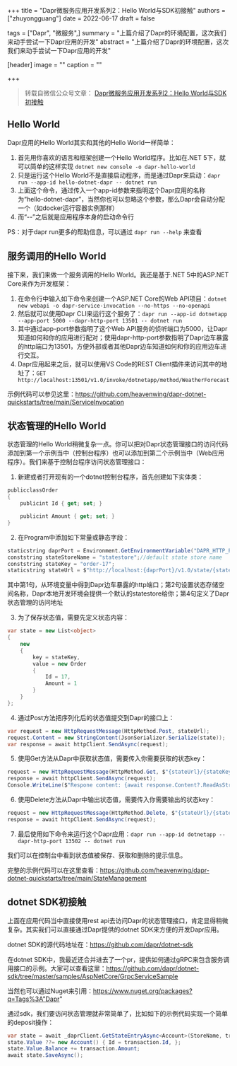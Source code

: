 +++
title = "Dapr微服务应用开发系列2：Hello World与SDK初接触"
authors = ["zhuyongguang"]
date =  2022-06-17
draft = false

tags = ["Dapr", "微服务",]
summary = "上篇介绍了Dapr的环境配置，这次我们来动手尝试一下Dapr应用的开发"
abstract = "上篇介绍了Dapr的环境配置，这次我们来动手尝试一下Dapr应用的开发"

[header]
image = ""
caption = ""

+++

> 转载自微信公众号文章： [Dapr微服务应用开发系列2：Hello World与SDK初接触](https://mp.weixin.qq.com/s?__biz=MjM5MTc4MDM1MQ==&mid=2651737776&idx=2&sn=e7e3c22ee1c6110fdaa81021cdf388ed&chksm=bd4ab2208a3d3b366b61a3ab293564b0cb2043bc46601227a3a78e954432567d4ef561e58642&mpshare=1&scene=1&srcid=06240CaV4PJTNPgMKeqlCzbu&sharer_sharetime=1656038608004&sharer_shareid=2a8de5b546734f9f71962adcc21ecf16&exportkey=Afz7bRSpPqcfXgwsNaOpyO0%3D&acctmode=0&pass_ticket=lpQlPVrVi6IBcR4Q5mEX4dXJ6hoEgud3PFz9wsajmE4d53A2ziAOtKx7pWf775U1&wx_header=0#rd)

## Hello World

Dapr应用的Hello World其实和其他的Hello World一样简单：

1. 首先用你喜欢的语言和框架创建一个Hello World程序。比如在.NET 5下，就可以简单的这样实现 `dotnet new console -o dapr-hello-world`
2. 只是运行这个Hello World不是直接启动程序，而是通过Dapr来启动：`dapr run --app-id hello-dotnet-dapr -- dotnet run`
3. 上面这个命令，通过传入一个app-id参数来指明这个Dapr应用的名称为“hello-dotnet-dapr”，当然你也可以忽略这个参数，那么Dapr会自动分配一个（如docker运行容器实例那样）
4. 而“--”之后就是应用程序本身的启动命令行

PS：对于dapr run更多的帮助信息，可以通过 `dapr run --help` 来查看

## 服务调用的Hello World

接下来，我们来做一个服务调用的Hello World。我还是基于.NET 5中的ASP.NET Core来作为开发框架：

1. 在命令行中输入如下命令来创建一个ASP.NET Core的Web API项目：`dotnet new webapi -o dapr-service-invocation --no-https --no-openapi`
2. 然后就可以使用Dapr CLI来运行这个服务了：`dapr run --app-id dotnetapp --app-port 5000 --dapr-http-port 13501 -- dotnet run`
3. 其中通过app-port参数指明了这个Web API服务的侦听端口为5000，让Dapr知道如何和你的应用进行配对；使用dapr-http-port参数指明了Dapr边车暴露的http端口为13501，方便外部或者其他Dapr边车知道如何和你的应用边车进行交互。
4. Dapr应用起来之后，就可以使用VS Code的REST Client插件来访问其中的地址了：`GET http://localhost:13501/v1.0/invoke/dotnetapp/method/WeatherForecast`

示例代码可以参见这里：https://github.com/heavenwing/dapr-dotnet-quickstarts/tree/main/ServiceInvocation

## 状态管理的Hello World

状态管理的Hello World稍微复杂一点。你可以把对Dapr状态管理接口的访问代码添加到第一个示例当中（控制台程序）也可以添加到第二个示例当中（Web应用程序）。我们来基于控制台程序访问状态管理接口：

1. 新建或者打开现有的一个dotnet控制台程序，首先创建如下实体类：

  ```c#
  publicclassOrder
  {
      publicint Id { get; set; }

      publicint Amount { get; set; }
  }
  ```

2. 在Program中添加如下常量或静态字段：

  ```c#
  staticstring daprPort = Environment.GetEnvironmentVariable("DAPR_HTTP_PORT") ?? "3500";
  conststring stateStoreName = "statestore";//default state store name
  conststring stateKey = "order-17";
  staticstring stateUrl = $"http://localhost:{daprPort}/v1.0/state/{stateStoreName}";
  ```

  其中第1句，从环境变量中得到Dapr边车暴露的http端口；第2句设置状态存储空间名称，Dapr本地开发环境会提供一个默认的statestore给你；第4句定义了Dapr状态管理的访问地址

3. 为了保存状态值，需要先定义状态内容：

  ```c#
  var state = new List<object>
  {
      new
      {
          key = stateKey,
          value = new Order
          {
              Id = 17,
              Amount = 1
          }
      }
  };
  ```

4. 通过Post方法把序列化后的状态值提交到Dapr的接口上：

  ```c#
  var request = new HttpRequestMessage(HttpMethod.Post, stateUrl);
  request.Content = new StringContent(JsonSerializer.Serialize(state));
  var response = await httpClient.SendAsync(request);
  ```

5. 使用Get方法从Dapr中获取状态值，需要传入你需要获取的状态key：

  ```c#
  request = new HttpRequestMessage(HttpMethod.Get, $"{stateUrl}/{stateKey}");
  response = await httpClient.SendAsync(request);
  Console.WriteLine($"Respone content: {await response.Content?.ReadAsStringAsync()}");
  ```

6. 使用Delete方法从Dapr中输出状态值，需要传入你需要输出的状态key：

  ```c#
  request = new HttpRequestMessage(HttpMethod.Delete, $"{stateUrl}/{stateKey}");
  response = await httpClient.SendAsync(request);
  ```

7. 最后使用如下命令来运行这个Dapr应用：`dapr run --app-id dotnetapp --dapr-http-port 13502 -- dotnet run`

我们可以在控制台中看到状态值被保存、获取和删除的提示信息。

完整的示例代码可以在这里查看：https://github.com/heavenwing/dapr-dotnet-quickstarts/tree/main/StateManagement

## dotnet SDK初接触

上面在应用代码当中直接使用rest api去访问Dapr的状态管理接口，肯定显得稍微复杂。其实我们可以直接通过Dapr提供的dotnet SDK来方便的开发Dapr应用。

dotnet SDK的源代码地址在：https://github.com/dapr/dotnet-sdk

在dotnet SDK中，我最近还合并进去了一个pr，提供如何通过gRPC来包含服务调用接口的示例。大家可以查看这里：https://github.com/dapr/dotnet-sdk/tree/master/samples/AspNetCore/GrpcServiceSample

当然也可以通过Nuget来引用：https://www.nuget.org/packages?q=Tags%3A"Dapr"

通过sdk，我们要访问状态管理就非常简单了，比如如下的示例代码实现一个简单的deposit操作：

```c#
var state = await _daprClient.GetStateEntryAsync<Account>(StoreName, transaction.Id);
state.Value ??= new Account() { Id = transaction.Id, };
state.Value.Balance += transaction.Amount;
await state.SaveAsync();
```